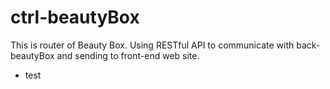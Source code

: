 # ctrl-beautyBox
This is router of Beauty Box.
Using RESTful API to communicate with back-beautyBox and sending to front-end web site.

- test
